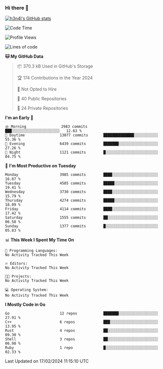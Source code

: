 ### Hi there 👋

[![h3n4l's GitHub stats](https://github-readme-stats.vercel.app/api?username=h3n4l&count_private=true&show_icons=true&theme=radical)](https://github.com/h3n4l/github-readme-stats)

<!--START_SECTION:waka-->
![Code Time](http://img.shields.io/badge/Code%20Time-1%2C836%20hrs%2017%20mins-blue)

![Profile Views](http://img.shields.io/badge/Profile%20Views-0-blue)

![Lines of code](https://img.shields.io/badge/From%20Hello%20World%20I%27ve%20Written-6.4%20million%20lines%20of%20code-blue)

**🐱 My GitHub Data** 

> 📦 370.3 kB Used in GitHub's Storage 
 > 
> 🏆 174 Contributions in the Year 2024
 > 
> 🚫 Not Opted to Hire
 > 
> 📜 40 Public Repositories 
 > 
> 🔑 24 Private Repositories 
 > 
**I'm an Early 🐤** 

```text
🌞 Morning                2983 commits        ███░░░░░░░░░░░░░░░░░░░░░░   12.63 % 
🌆 Daytime                13077 commits       ██████████████░░░░░░░░░░░   55.36 % 
🌃 Evening                6439 commits        ███████░░░░░░░░░░░░░░░░░░   27.26 % 
🌙 Night                  1121 commits        █░░░░░░░░░░░░░░░░░░░░░░░░   04.75 % 
```
📅 **I'm Most Productive on Tuesday** 

```text
Monday                   3985 commits        ████░░░░░░░░░░░░░░░░░░░░░   16.87 % 
Tuesday                  4585 commits        █████░░░░░░░░░░░░░░░░░░░░   19.41 % 
Wednesday                3730 commits        ████░░░░░░░░░░░░░░░░░░░░░   15.79 % 
Thursday                 4274 commits        █████░░░░░░░░░░░░░░░░░░░░   18.09 % 
Friday                   4114 commits        ████░░░░░░░░░░░░░░░░░░░░░   17.42 % 
Saturday                 1555 commits        ██░░░░░░░░░░░░░░░░░░░░░░░   06.58 % 
Sunday                   1377 commits        █░░░░░░░░░░░░░░░░░░░░░░░░   05.83 % 
```


📊 **This Week I Spent My Time On** 

```text
💬 Programming Languages: 
No Activity Tracked This Week

🔥 Editors: 
No Activity Tracked This Week

🐱‍💻 Projects: 
No Activity Tracked This Week

💻 Operating System: 
No Activity Tracked This Week
```

**I Mostly Code in Go** 

```text
Go                       12 repos            ███████░░░░░░░░░░░░░░░░░░   27.91 % 
C++                      6 repos             ███░░░░░░░░░░░░░░░░░░░░░░   13.95 % 
Rust                     4 repos             ██░░░░░░░░░░░░░░░░░░░░░░░   09.30 % 
Shell                    3 repos             ██░░░░░░░░░░░░░░░░░░░░░░░   06.98 % 
Ruby                     1 repo              █░░░░░░░░░░░░░░░░░░░░░░░░   02.33 % 
```




 Last Updated on 17/02/2024 11:15:10 UTC
<!--END_SECTION:waka-->


